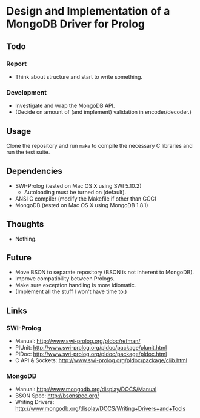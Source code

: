 # Design and Implementation of a MongoDB Driver for Prolog

## Todo

### Report

 * Think about structure and start to write something.

### Development

 * Investigate and wrap the MongoDB API.
 * (Decide on amount of (and implement) validation in encoder/decoder.)

## Usage

Clone the repository and run `make` to compile the necessary C libraries
and run the test suite.

## Dependencies

 * SWI-Prolog (tested on Mac OS X using SWI 5.10.2)
    * Autoloading must be turned on (default).
 * ANSI C compiler (modify the Makefile if other than GCC)
 * MongoDB (tested on Mac OS X using MongoDB 1.8.1)

## Thoughts

 * Nothing.

## Future

 * Move BSON to separate repository (BSON is not inherent to MongoDB).
 * Improve compatibility between Prologs.
 * Make sure exception handling is more idiomatic.
 * (Implement all the stuff I won't have time to.)

## Links

### SWI-Prolog

 * Manual: <http://www.swi-prolog.org/pldoc/refman/>
 * PlUnit: <http://www.swi-prolog.org/pldoc/package/plunit.html>
 * PlDoc: <http://www.swi-prolog.org/pldoc/package/pldoc.html>
 * C API & Sockets: <http://www.swi-prolog.org/pldoc/package/clib.html>

### MongoDB

 * Manual: <http://www.mongodb.org/display/DOCS/Manual>
 * BSON Spec: <http://bsonspec.org/>
 * Writing Drivers: <http://www.mongodb.org/display/DOCS/Writing+Drivers+and+Tools>
